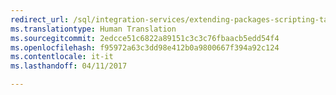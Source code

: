 ```yaml
---
redirect_url: /sql/integration-services/extending-packages-scripting-task-examples/script-task-examples
ms.translationtype: Human Translation
ms.sourcegitcommit: 2edcce51c6822a89151c3c3c76fbaacb5edd54f4
ms.openlocfilehash: f95972a63c3dd98e412b0a9800667f394a92c124
ms.contentlocale: it-it
ms.lasthandoff: 04/11/2017

---
```


